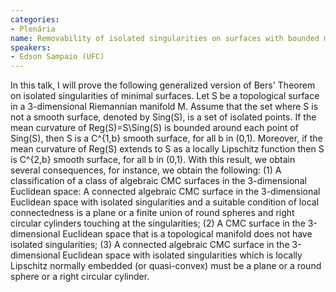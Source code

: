```yaml
---
categories:
- Plenária
name: Removability of isolated singularities on surfaces with bounded mean curvature
speakers:
- Edson Sampaio (UFC)
---
```


In this talk, I will prove the following generalized version of Bers' Theorem on isolated singularities of minimal surfaces. Let S be a topological surface in a 3-dimensional Riemannian manifold M. Assume that the set where S is not a smooth surface, denoted by Sing(S), is a set of isolated points. If the mean curvature of Reg(S)=S\Sing(S) is bounded around each point of Sing(S), then S is a C^{1,b} smooth surface, for all b in (0,1). Moreover, if the mean curvature of Reg(S) extends to S as a locally Lipschitz function then S is C^{2,b} smooth surface, for all b in (0,1).  With this result, we obtain several consequences, for instance, we obtain the following: (1) A classification of a class of algebraic CMC surfaces in the 3-dimensional Euclidean space: A connected algebraic CMC surface in the 3-dimensional Euclidean space with isolated singularities and a suitable condition of local connectedness is a plane or a finite union of round spheres and right circular cylinders touching at the singularities; (2) A CMC surface in the 3-dimensional Euclidean space that is a topological manifold does not have isolated singularities; (3) A connected algebraic CMC surface in the 3-dimensional Euclidean space with isolated singularities which is locally Lipschitz normally embedded (or quasi-convex) must be a plane or a round sphere or a right circular cylinder.